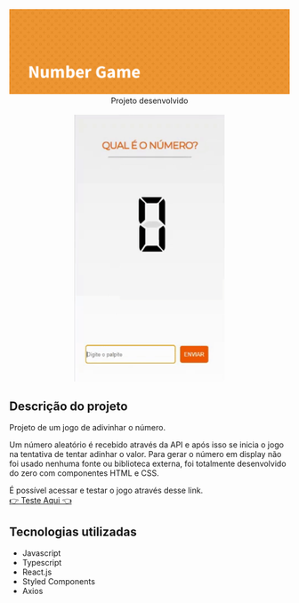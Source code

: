  <img src="./src/utils/images/Number Game-banner.png"/>

<div align="center">
  <div>Projeto desenvolvido</div>
  </br>
  <img src="./src/utils/images/giphy (1).gif"/>
</div>

<h2>
  Descrição do projeto
</h2>
<p>
  Projeto de um jogo de adivinhar o número. 
  
  Um número aleatório é recebido através da API e após isso se inicia o jogo na tentativa de tentar adinhar o valor. 
  Para gerar o número em display não foi usado nenhuma fonte ou biblioteca externa, foi totalmente desenvolvido do zero com componentes HTML e CSS. 
  
  
  É possível acessar e testar o jogo através desse link.
  <a href="https://gabriel-fr.github.io/number_game/" target="_blank"> 
    <br/>
    :point_right: Teste Aqui :point_left:
  </a>
</p>

## Tecnologias utilizadas

- Javascript
- Typescript
- React.js
- Styled Components
- Axios
